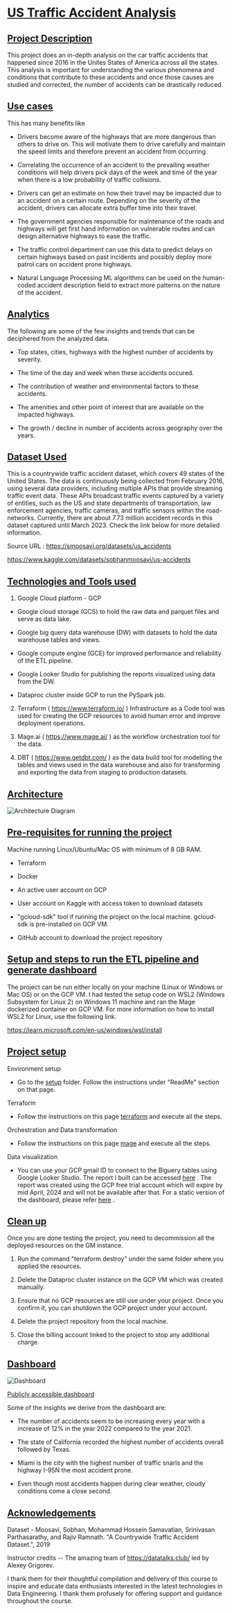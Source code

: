 # <ins>US Traffic Accident Analysis</ins>

## <ins>Project Description</ins>

This project does an in-depth analysis on the car traffic accidents that
happened since 2016 in the Unites States of America across all the
states. This analysis is important for understanding the various
phenomena and conditions that contribute to these accidents and once
those causes are studied and corrected, the number of accidents can
be drastically reduced.

## <ins>Use cases</ins>

This has many benefits like

-   Drivers become aware of the highways that are more dangerous than
    others to drive on. This will motivate them to drive carefully and
    maintain the speed limits and therefore prevent an accident from
    occurring.

-   Correlating the occurrence of an accident to the prevailing weather
    conditions will help drivers pick days of the week and time of the
    year when there is a low probability of traffic collisions.

-   Drivers can get an estimate on how their travel may be impacted due
    to an accident on a certain route. Depending on the severity of the
    accident, drivers can allocate extra buffer time into their travel.

-   The government agencies responsible for maintenance of the roads and
    highways will get first hand information on vulnerable routes and
    can design alternative highways to ease the traffic.

-   The traffic control department can use this data to predict delays
    on certain highways based on past incidents and possibly deploy more
    patrol cars on accident prone highways.

-   Natural Language Processing ML algorithms can be used on the human-
    coded accident description field to extract more patterns on the
    nature of the accident.

## <ins>Analytics</ins>

The following are some of the few insights and trends that can be
deciphered from the analyzed data.

-   Top states, cities, highways with the highest number of accidents by
    severity.

-   The time of the day and week when these accidents occured.

-   The contribution of weather and environmental factors to these
    accidents.

-   The amenities and other point of interest that are available on the
    impacted highways.

-   The growth / decline in number of accidents across geography over the years.

## <ins>Dataset Used</ins>

This is a countrywide traffic accident dataset, which covers 49 states
of the United States. The data is continuously being collected from
February 2016, using several data providers, including multiple APIs
that provide streaming traffic event data. These APIs broadcast traffic
events captured by a variety of entities, such as the US and state
departments of transportation, law enforcement agencies, traffic
cameras, and traffic sensors within the road-networks. Currently, there
are about 7.73 million accident records in this dataset captured until
March 2023. Check the link below for more detailed information.

Source URL : <https://smoosavi.org/datasets/us_accidents> 

<https://www.kaggle.com/datasets/sobhanmoosavi/us-accidents>

## <ins>Technologies and Tools used</ins>

1.  Google Cloud platform - GCP

-   Google cloud storage (GCS) to hold the raw data and parquet files and
    serve as data lake.

-   Google big query data warehouse (DW) with datasets to hold the data
    warehouse tables and views.

-   Google compute engine (GCE) for improved performance and reliability
    of the ETL pipeline.

-   Google Looker Studio for publishing the reports visualized using
    data from the DW.

-   Dataproc cluster inside GCP to run the PySpark job.

2.  Terraform ( https://www.terraform.io/ ) Infrastructure as a Code
    tool was used for creating the GCP resources to avoid human error and
    improve deployment operations.

3.  Mage.ai ( <https://www.mage.ai/> ) as the workflow orchestration
    tool for the data.

4.  DBT ( <https://www.getdbt.com/> ) as the data build tool for
modelling the tables and views used in the data warehouse and also for
transforming and exporting the data from staging to production datasets.

## <ins>Architecture</ins>
![Architecture Diagram](static/architecture/Accidents%20pipeline%20architecture%20diagram.png)

## <ins>Pre-requisites for running the project</ins>

Machine running Linux/Ubuntu/Mac OS with minimum of 8 GB RAM.

-   Terraform

-   Docker

-   An active user account on GCP

-   User account on Kaggle with access token to download datasets

-   "gcloud-sdk" tool if running the project on the local machine. gcloud-sdk is pre-installed on GCP VM.

-   GitHub account to download the project repository

## <ins>Setup and steps to run the ETL pipeline and generate dashboard</ins>

The project can be run either locally on your machine (Linux or Windows
or Mac OS) or on the GCP VM. I had tested the setup code on WSL2 (Windows
Subsystem for Linux 2) on Windows 11 machine and ran the Mage dockerized container
on GCP VM. For more information on how to install WSL2 for Linux, use the following link.

<https://learn.microsoft.com/en-us/windows/wsl/install>

## <ins>Project setup</ins>

Environment setup
-   Go to the [setup](setup/README.md) folder. Follow the instructions under "ReadMe" section on that page.

Terraform
-   Follow the instructions on this page [terraform](infrastructure/terraform) and execute all the steps.

Orchestration and Data transformation
-   Follow the instructions on this page [mage](mage_orchestration) and execute all the steps.

Data visualization
-   You can use your GCP gmail ID to connect to the Biguery tables using Google Looker Studio. The report I built can be
    accessed [here](https://lookerstudio.google.com/reporting/1d09c9e5-cfbd-43de-a674-54d0becddb29) . The report was created using the
    GCP free trial account which will expire by mid April, 2024 and will not be available after that. For a static version of the dashboard,
    please refer [here](https://github.com/HemalathaRamanujam2022/us_accidents_analysis/blob/main/static/looker/US%20accidents%20analysis%20looker%20report.pdf) . 

## <ins>Clean up</ins>

Once you are done testing the project, you need to decommission all the
deployed resources on the GM instance.

1.  Run the command "terraform destroy" under the same folder where you
    applied the resources.

2.  Delete the Dataproc cluster instance on the GCP VM which was created
    manually.

3.  Ensure that no GCP resources are still use under your project. Once
    you confirm it, you can shutdown the GCP project under your account.

4.  Delete the project repository from the local machine.

5.  Close the billing account linked to the project to stop any additional charge.
   
## <ins>Dashboard</ins>

![Dashboard](static/looker/US%20accident%20analysis%20screenshot.png)

[Publicly accessible dashboard](https://lookerstudio.google.com/reporting/1d09c9e5-cfbd-43de-a674-54d0becddb29) 

Some of the insights we derive from the dashboard are:

-   The number of accidents seem to be increasing every year with a
    increase of 12% in the year 2022 compared to the year 2021.

-   The state of California recorded the highest number of accidents
    overall followed by Texas.

-   Miami is the city with the highest number of traffic snarls and the
    highway I-95N the most accident prone.

-   Even though most accidents happen during clear weather, cloudy
    conditions come a close second.

## <ins>Acknowledgements</ins>

Dataset - Moosavi, Sobhan, Mohammad Hossein Samavatian, Srinivasan
Parthasarathy, and Rajiv Ramnath. "A Countrywide Traffic Accident
Dataset.", 2019

Instructor credits -- The amazing team of <https://datatalks.club/> led
by Alexey Grigorev.

I thank them for their thoughtful compilation and delivery of this
course to inspire and educate data enthusiasts interested in the latest
technologies in Data Engineering. I thank them profusely for offering
support and guidance throughout the course.

